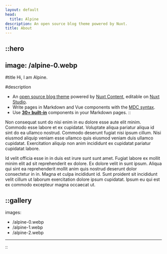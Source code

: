 ```yaml
---
layout: default
head:
  title: Alpine
description: An open source blog theme powered by Nuxt.
title: About
---
```


::hero
---
image: /alpine-0.webp
---
#title
Hi, I am Alpine.

#description
- An [open source blog theme](https://github.com/nuxt-themes/alpine) powered by [Nuxt Content](https://content.nuxtjs.org), editable on [Nuxt Studio](https://nuxt.studio).
- Write pages in Markdown and Vue components with the [MDC syntax](https://content.nuxtjs.org/guide/writing/mdc).
- Use [**30+ built-in**](https://elements.nuxt.space) components in your Markdown pages.
::

Non consequat sunt do nisi enim in eu dolore esse aute elit minim. Commodo esse labore et ex cupidatat. Voluptate aliqua pariatur aliqua id sint do ea ullamco nostrud. Commodo deserunt fugiat nisi ipsum cillum. Nisi eiusmod aliquip veniam esse ullamco quis eiusmod veniam duis ullamco cupidatat. Exercitation aliquip non anim incididunt ex cupidatat pariatur cupidatat labore.

Id velit officia esse in in duis est irure sunt sunt amet. Fugiat labore ex mollit minim elit ad sit reprehenderit ex dolore. Ex dolore velit in sunt ipsum. Aliqua qui sint ea reprehenderit mollit anim quis nostrud deserunt dolor consectetur in in. Magna et culpa incididunt id. Sunt proident sit incididunt velit cillum ut laborum exercitation dolore ipsum cupidatat. Ipsum eu qui est ex commodo excepteur magna occaecat ut.

::gallery
---
images:
  - /alpine-0.webp
  - /alpine-1.webp
  - /alpine-2.webp
---
::
